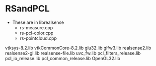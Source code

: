 # RSandPCL

- These are in librealsense
  - rs-measure.cpp
  - rs-pcl-color.cpp
  - rs-pointcloud.cpp
  
vtksys-8.2.lib
vtkCommonCore-8.2.lib
glu32.lib
glfw3.lib
realsense2.lib
realsense2-gl.lib
realsense-file.lib
uvc_fw.lib
pcl_filters_release.lib
pcl_io_release.lib
pcl_common_release.lib
OpenGL32.lib
